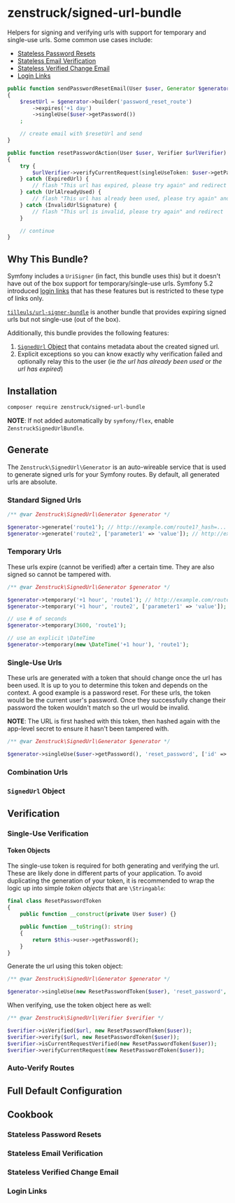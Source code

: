 # zenstruck/signed-url-bundle

Helpers for signing and verifying urls with support for temporary and single-use urls. Some common
use cases include:

- [Stateless Password Resets](#stateless-password-resets)
- [Stateless Email Verification](#stateless-email-verification)
- [Stateless Verified Change Email](#stateless-verified-change-email)
- [Login Links](#login-links)

```php
public function sendPasswordResetEmail(User $user, Generator $generator)
{
    $resetUrl = $generator->builder('password_reset_route')
        ->expires('+1 day')
        ->singleUse($user->getPassword())
    ;

    // create email with $resetUrl and send
}
```

```php
public function resetPasswordAction(User $user, Verifier $urlVerifier)
{
    try {
        $urlVerifier->verifyCurrentRequest(singleUseToken: $user->getPassword());
    } catch (ExpiredUrl) {
        // flash "This url has expired, please try again" and redirect
    } catch (UrlAlreadyUsed) {
        // flash "This url has already been used, please try again" and redirect
    } catch (InvalidUrlSignature) {
        // flash "This url is invalid, please try again" and redirect
    }

    // continue
}
```

## Why This Bundle?

Symfony includes a `UriSigner` (in fact, this bundle uses this) but it doesn't have out of the
box support for temporary/single-use urls. Symfony 5.2 introduced
[login links](https://symfony.com/blog/new-in-symfony-5-2-login-links) that has these features
but is restricted to these type of links only.

[`tilleuls/url-signer-bundle`](https://packagist.org/packages/tilleuls/url-signer-bundle) is
another bundle that provides expiring signed urls but not single-use (out of the box).

Additionally, this bundle provides the following features:
1. [`SignedUrl` Object](#signedurl-object) that contains metadata about the created signed url.
2. Explicit exceptions so you can know exactly why verification failed and optionally relay this
   to the user (ie _the url has already been used_ or _the url has expired_)

## Installation

```bash
composer require zenstruck/signed-url-bundle
```

**NOTE**: If not added automatically by `symfony/flex`, enable `ZenstruckSignedUrlBundle`.

## Generate

The `Zenstruck\SignedUrl\Generator` is an auto-wireable service that is used to generate signed urls
for your Symfony routes. By default, all generated urls are absolute.

### Standard Signed Urls

```php
/** @var Zenstruck\SignedUrl\Generator $generator */

$generator->generate('route1'); // http://example.com/route1?_hash=...
$generator->generate('route2', ['parameter1' => 'value']); // http://example.com/route2/value?_hash=...
```

### Temporary Urls

These urls expire (cannot be verified) after a certain time. They are also signed so cannot be tampered with.

```php
/** @var Zenstruck\SignedUrl\Generator $generator */

$generator->temporary('+1 hour', 'route1'); // http://example.com/route1?__expires=...&_hash=...
$generator->temporary('+1 hour', 'route2', ['parameter1' => 'value']); // http://example.com/route2/value?__expires=...&_hash=...

// use # of seconds
$generator->temporary(3600, 'route1');

// use an explicit \DateTime
$generator->temporary(new \DateTime('+1 hour'), 'route1');
```

### Single-Use Urls

These urls are generated with a token that should change once the url has been used. It is up to you
to determine this token and depends on the context. A good example is a password reset. For these
urls, the token would be the current user's password. Once they successfully change their password
the token wouldn't match so the url would be invalid.

**NOTE**: The URL is first hashed with this token, then hashed again with the app-level secret
to ensure it hasn't been tampered with.

```php
/** @var Zenstruck\SignedUrl\Generator $generator */

$generator->singleUse($user->getPassword(), 'reset_password', ['id' => $user->getId()]);
```

### Combination Urls

### `SignedUrl` Object

## Verification

### Single-Use Verification

#### Token Objects

The single-use token is required for both generating and verifying the url. These are likely
done in different parts of your application. To avoid duplicating the generation of your
token, it is recommended to wrap the logic up into simple *token objects* that are `\Stringable`:

```php
final class ResetPasswordToken
{
    public function __construct(private User $user) {}

    public function __toString(): string
    {
        return $this->user->getPassword();
    }
}
```

Generate the url using this token object:

```php
/** @var Zenstruck\SignedUrl\Generator $generator */

$generator->singleUse(new ResetPasswordToken($user), 'reset_password', ['id' => $user->getId()]);
```

When verifying, use the token object here as well:

```php
/** @var Zenstruck\SignedUrl\Verifier $verifier */

$verifier->isVerified($url, new ResetPasswordToken($user));
$verifier->verify($url, new ResetPasswordToken($user));
$verifier->isCurrentRequestVerified(new ResetPasswordToken($user));
$verifier->verifyCurrentRequest(new ResetPasswordToken($user));
```

### Auto-Verify Routes

## Full Default Configuration

## Cookbook

### Stateless Password Resets

### Stateless Email Verification

### Stateless Verified Change Email

### Login Links
